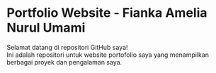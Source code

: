 # Portfolio Website - Fianka Amelia Nurul Umami

Selamat datang di repositori GitHub saya!  
Ini adalah repositori untuk website portofolio saya yang menampilkan berbagai proyek dan pengalaman saya.
